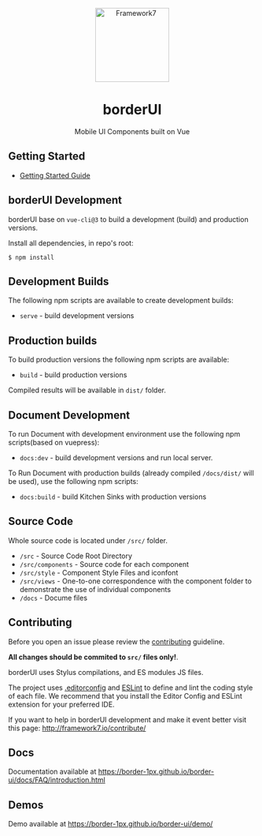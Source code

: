 <p align="center"><a href="https://framework7.io" target="_blank" rel="noopener noreferrer"><img width="150" src="https://s2.ax1x.com/2019/05/27/VZCLE8.png" alt="Framework7"></a></p>

<h1 align="center">borderUI</h1>

<p align="center">Mobile UI Components built on Vue</p>


## Getting Started
  * [Getting Started Guide](https://border-1px.github.io/border-ui/docs/FAQ/introduction.html)

## borderUI Development

borderUI base on `vue-cli@3` to build a development (build) and production versions.

Install all dependencies, in repo's root:

```
$ npm install
```

## Development Builds

The following npm scripts are available to create development builds:

* `serve` - build development versions

## Production builds

To build production versions the following npm scripts are available:

* `build` - build production versions

Compiled results will be available in `dist/` folder.

## Document Development

To run Document with development environment use the following npm scripts(based on vuepress):

* `docs:dev` - build development versions and run local server. 

To Run Document with production builds (already compiled `/docs/dist/` will be used), use the following npm scripts:

* `docs:build` - build Kitchen Sinks with production versions

## Source Code

Whole source code is located under `/src/` folder.

* `/src` - Source Code Root Directory
* `/src/components` - Source code for each component
* `/src/style` - Component Style Files and iconfont
* `/src/views` - One-to-one correspondence with the component folder to demonstrate the use of individual components
* `/docs` - Docume files


## Contributing

Before you open an issue please review the [contributing](https://github.com/) guideline.

**All changes should be commited to `src/` files only!**.

borderUI uses Stylus compilations, and ES modules JS files.

The project uses [.editorconfig](http://editorconfig.org/) and [ESLint](https://eslint.org/) to define and lint the coding style of each file. We recommend that you install the Editor Config and ESLint extension for your preferred IDE.

If you want to help in borderUI development and make it event better visit this page: http://framework7.io/contribute/

## Docs

Documentation available at https://border-1px.github.io/border-ui/docs/FAQ/introduction.html

## Demos

Demo available at https://border-1px.github.io/border-ui/demo/

